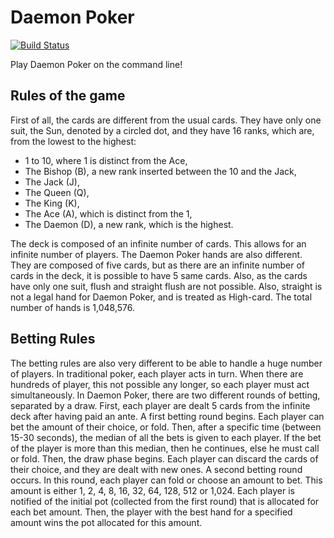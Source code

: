 # Daemon Poker

[![Build Status](https://secure.travis-ci.org/daemonpoker/dp.cli.png?branch=master)](http://travis-ci.org/daemonpoker/dp.cli)

Play Daemon Poker on the command line!

## Rules of the game

First of all, the cards are different from the usual cards. They have only one
suit, the Sun, denoted by a circled dot, and they have 16 ranks, which are,
from the lowest to the highest:

* 1 to 10, where 1 is distinct from the Ace,
* The Bishop (B), a new rank inserted between the 10 and the Jack,
* The Jack (J),
* The Queen (Q),
* The King (K),
* The Ace (A), which is distinct from the 1,
* The Daemon (D), a new rank, which is the highest.

The deck is composed of an infinite number of cards. This allows for an
infinite number of players.  The Daemon Poker hands are also different. They
are composed of five cards, but as there are an infinite number of cards in
the deck, it is possible to have 5 same cards. Also, as the cards have only
one suit, flush and straight flush are not possible. Also, straight is not a
legal hand for Daemon Poker, and is treated as High-card.  The total number of
hands is 1,048,576.

## Betting Rules

The betting rules are also very different to be able to handle a huge number
of players. In traditional poker, each player acts in turn. When there are
hundreds of player, this not possible any longer, so each player must act
simultaneously.
In Daemon Poker, there are two different rounds of betting, separated by a
draw. First, each player are dealt 5 cards from the infinite deck after having
paid an ante. A first betting round begins. Each player can bet the amount of
their choice, or fold. Then, after a specific time (between 15-30 seconds),
the median of all the bets is given to each player. If the bet of the player
is more than this median, then he continues, else he must call or fold.
Then, the draw phase begins. Each player can discard the cards of their
choice, and they are dealt with new ones.
A second betting round occurs. In this round, each player can fold or choose
an amount to bet. This amount is either 1, 2, 4, 8, 16, 32, 64, 128, 512 or
1,024. Each player is notified of the initial pot (collected from the first
round) that is allocated for each bet amount. Then, the player with the best
hand for a specified amount wins the pot allocated for this amount.
